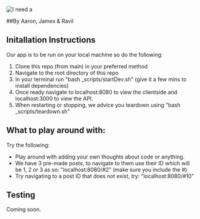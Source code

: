![I need a <br/>](https://i.imgur.com/Up0POfW.png)

##By Aaron, James & Ravil

## Initallation Instructions
Our app is to be run on your local machine so do the following:
1. Clone this repo (from main) in your preferred method
2. Navigate to the root directory of this repo
3. In your terminal run "bash _scripts/startDev.sh" (give it a few mins to install dependencies)
4. Once ready navigate to localhost:8080 to view the clientside and localhost:3000 to view the API.
5. When restarting or stopping, we advice you teardown using "bash _scripts/teardown.sh"

## What to play around with:
Try the following:
- Play around with adding your own thoughts about code or anything.
- We have 3 pre-made posts, to navigate to them use their ID which will be 1, 2 or 3 as so: "localhost:8080/#2" (make sure you include the #)
- Try navigating to a post ID that does not exist, try: "localhost:8080/#10"

## Testing
Coming soon.